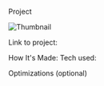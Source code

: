 Project

![Thumbnail](css/assets/coverImage.png)

Link to project: 



How It's Made:
Tech used: 

Optimizations
(optional)

